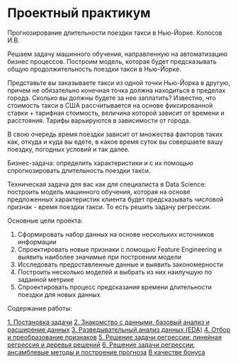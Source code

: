 # Проектный практикум
Прогнозирование длительности поездки такси в Нью-Йорке. Колосов И.В.

Решаем задачу машинного обучения, направленную на автоматизацию бизнес процессов. Построим модель, которая будет предсказывать общую продолжительность поездки такси в Нью-Йорке.

Представьте вы заказываете такси из одной точки Нью-Йорка в другую, причем не обязательно конечная точка должна находиться в пределах города. Сколько вы должны будете за нее заплатить? Известно, что стоимость такси в США рассчитывается на основе фиксированной ставки + тарифная стоимость, величина которой зависит от времени и расстояния. Тарифы варьируются в зависимости от города.

В свою очередь время поездки зависит от множества факторов таких как, откуда и куда вы едете, в какое время суток вы совершаете вашу поездку, погодных условий и так далее.

Бизнес-задача: определить характеристики и с их помощью спрогнозировать длительность поездки такси.

Техническая задача для вас как для специалиста в Data Science: построить модель машинного обучения, которая на основе предложенных характеристик клиента будет предсказывать числовой признак - время поездки такси. То есть решить задачу регрессии.

Основные цели проекта:

1. Сформировать набор данных на основе нескольких источников информации
2. Спроектировать новые признаки с помощью Feature Engineering и выявить наиболее значимые при построении модели
3. Исследовать предоставленные данные и выявить закономерности
4. Построить несколько моделей и выбрать из них наилучшую по заданной метрике
5. Спроектировать процесс предсказания времени длительности поездки для новых данных

Содержание работы:

[1. Постановка задачи](https://github.com/ВАШ_ПУТЬ_К_НОУТБУКУ#номер-ячейки)
[2. Знакомство с данными, базовый анализ и расширение данных](https://github.com/ВАШ_ПУТЬ_К_НОУТБУКУ#номер-ячейки)
[3. Разведывательный анализ данных (EDA)](https://github.com/ВАШ_ПУТЬ_К_НОУТБУКУ#номер-ячейки)
[4. Отбор и преобразование признаков](https://github.com/ВАШ_ПУТЬ_К_НОУТБУКУ#номер-ячейки)
[5. Решение задачи регрессии: линейная регрессия и деревья решений](https://github.com/ВАШ_ПУТЬ_К_НОУТБУКУ#номер-ячейки)
[6. Решение задачи регрессии: ансамблевые методы и построение прогноза](https://github.com/ВАШ_ПУТЬ_К_НОУТБУКУ#номер-ячейки)
[В качестве бонуса](https://github.com/ВАШ_ПУТЬ_К_НОУТБУКУ#номер-ячейки)
